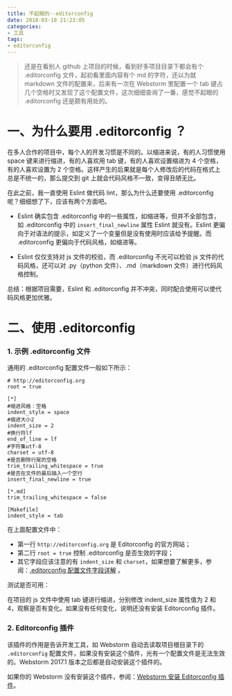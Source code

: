 ```yaml
---
title: 不起眼的--editorconfig
date: 2018-03-18 21:23:05
categories:
- 工具
tags:
- editorconfig
---
```


> 还是在看别人 github 上项目的时候，看到好多项目目录下都会有个 .editorconfig  文件，起初看里面内容有个 md 的字符，还以为就 markdown 文件的配置来，后来有一次在 Webstorm 里配置一个 tab 键占几个空格时又发现了这个配置文件，这次细细查询了一番，感觉不起眼的 .editorconfig 还是颇有用处的。

# 一、为什么要用 .editorconfig ？

在多人合作的项目中，每个人的开发习惯是不同的。以缩进来说，有的人习惯使用 space 键来进行缩进，有的人喜欢用 tab 键，有的人喜欢设置缩进为 4 个空格，有的人喜欢设置为 2 个空格。这样产生的后果就是每个人修改后的代码在格式上总是不统一的，那么提交到 git 上就会代码风格不一致，变得丑陋无比。

在此之前，我一直使用 Eslint 做代码 lint，那么为什么还要使用 .editorconfig 呢？细细想了下，应该有两个方面吧。
- Eslint 确实包含 .editorconfig 中的一些属性，如缩进等，但并不全部包含，如 .editorconfig 中的 `insert_final_newline` 属性 Eslint 就没有。Eslint 更偏向于对语法的提示，如定义了一个变量但是没有使用时应该给予提醒。而 .editorconfig 更偏向于代码风格，如缩进等。

- Eslint 仅仅支持对 js 文件的校验，而 .editorconfig 不光可以检验 js 文件的代码风格，还可以对 .py（python 文件）、.md（markdown 文件）进行代码风格控制。

总结：根据项目需要，Eslint 和 .editorconfig 并不冲突，同时配合使用可以使代码风格更加优雅。

# 二、使用  .editorconfig

### 1. 示例 .editorconfig 文件
通用的 .editorconfig 配置文件一般如下所示：
```
# http://editorconfig.org
root = true

[*]
#缩进风格：空格
indent_style = space
#缩进大小2
indent_size = 2
#换行符lf
end_of_line = lf
#字符集utf-8
charset = utf-8
#是否删除行尾的空格
trim_trailing_whitespace = true
#是否在文件的最后插入一个空行
insert_final_newline = true

[*.md]
trim_trailing_whitespace = false

[Makefile]
indent_style = tab
```
在上面配置文件中：
- 第一行 `http://editorconfig.org` 是 Editorconfig 的官方网站；
- 第二行 `root = true` 控制 .editorconfig 是否生效的字段；
- 其它字段应该注意的有 `indent_size` 和 `charset`，如果想要了解更多，参阅：[.editorconfig 配置文件字段详解](https://github.com/editorconfig/editorconfig/wiki/EditorConfig-Properties) 。

测试是否可用：

在项目的 js 文件中使用 tab 键进行缩进，分别修改 indent_size 属性值为 2 和 4，观察是否有变化。如果没有任何变化，说明还没有安装 Editorconfig 插件。

### 2. Editorconfig 插件

该插件的作用是告诉开发工具，如 Webstorm 自动去读取项目根目录下的 `.editorconfig` 配置文件，如果没有安装这个插件，光有一个配置文件是无法生效的。Webstorm 2017.1 版本之后都是自动安装这个插件的。

如果你的 Webstorm 没有安装这个插件，参阅：[Webstorm 安装 Editorconfig 插件](http://www.jianshu.com/p/4ce97b360c13)。
